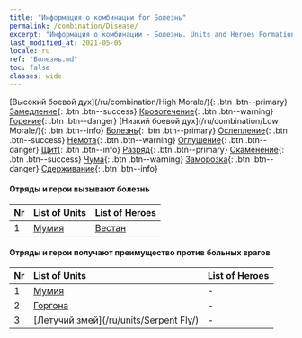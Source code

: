 ```yaml
---
title: "Информация о комбинации for Болезнь"
permalink: /combination/Disease/
excerpt: "Информация о комбинации - Болезнь. Units and Heroes Formation."
last_modified_at: 2021-05-05
locale: ru
ref: "Болезнь.md"
toc: false
classes: wide
---
```


  [Высокий боевой дух](/ru/combination/High Morale/){: .btn .btn--primary} [Замедление](/ru/combination/Slow/){: .btn .btn--success} [Кровотечение](/ru/combination/Bleeding/){: .btn .btn--warning} [Горение](/ru/combination/Burning/){: .btn .btn--danger} [Низкий боевой дух](/ru/combination/Low Morale/){: .btn .btn--info} [Болезнь](/ru/combination/Disease/){: .btn .btn--primary} [Ослепление](/ru/combination/Blind/){: .btn .btn--success} [Немота](/ru/combination/Silence/){: .btn .btn--warning} [Оглушение](/ru/combination/Stun/){: .btn .btn--danger} [Щит](/ru/combination/Shield/){: .btn .btn--info} [Разряд](/ru/combination/Static/){: .btn .btn--primary} [Окаменение](/ru/combination/Petrify/){: .btn .btn--success} [Чума](/ru/combination/Plague/){: .btn .btn--warning} [Заморозка](/ru/combination/Freeze/){: .btn .btn--danger} [Сдерживание](/ru/combination/Deterrence/){: .btn .btn--info} 


#### Отряды и герои вызывают болезнь

  | Nr |  List of Units  | List of Heroes | 
  |:---|:----------------|:---------------| 
  | 1 | [Мумия](/ru/units/Mummy/) | [Вестан](/ru/heroes/Wystan/) |


#### Отряды и герои получают преимущество против больных врагов

  | Nr |  List of Units  | List of Heroes | 
  |:---|:----------------|:---------------| 
  | 1 | [Мумия](/ru/units/Mummy/) | - |
  | 2 | [Горгона](/ru/units/Gorgon/) | - |
  | 3 | [Летучий змей](/ru/units/Serpent Fly/) | - |
